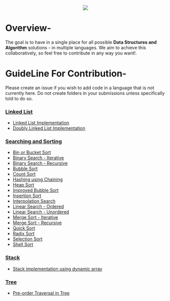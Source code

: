 <p align="center">
<img src="https://img.shields.io/badge/C-00599C?style=for-the-badge&logo=c&logoColor=orange">
</p>

# Overview-
The goal is to have in a single place for all possible **Data Structures and Algorithm** solutions - in multiple languages. We aim to achieve this collaboratively, so feel free to contribute in any way you want!.

# GuideLine For Contribution-
Please create an issue if you wish to add code in a language that is not currently here. Do not create folders in your submissions unless specifically told to do so.

### [Linked List](Linked_List/)
- [Linked List Implementation](Linked_List/Linked_List.c)
- [Doubly Linked List Implementation](Linked_List/Doubly_LinkedList.c)

### [Searching and Sorting](Searching_and_Sorting/)
- [Bin or Bucket Sort](Searching_and_Sorting/Bin_or_Bucket_Sort.c)
- [Binary Search - Iterative](Searching_and_Sorting/Binary_Search-Iterative.c)
- [Binary Search - Recursive](Searching_and_Sorting/Binary_Search-Recursive.c)
- [Bubble Sort](Searching_and_Sorting/Bubble_Sort.c)
- [Count Sort](Searching_and_Sorting/Count_Sort.c)
- [Hashing using Chaining](Searching_and_Sorting/Hashing-Chaining.c)
- [Heap Sort](Searching_and_Sorting/Heap_Sort.c)
- [Improved Bubble Sort](Searching_and_Sorting/Improved_Bubble_Sort.c)
- [Insertion Sort](Searching_and_Sorting/Insertion_Sort.c)
- [Interpolation Search](Searching_and_Sorting/Interpolation_Search.c)
- [Linear Search - Ordered](Searching_and_Sorting/Linear_Search-Ordered.c)
- [Linear Search - Unordered](Searching_and_Sorting/Linear_Search-Unordered.c)
- [Merge Sort - Iterative](Searching_and_Sorting/Merge_Sort-Iterative.c)
- [Merge Sort - Recursive](Searching_and_Sorting/Merge_Sort-Recursive.c)
- [Quick Sort](Searching_and_Sorting/Quick_Sort.c)
- [Radix Sort](Searching_and_Sorting/Radix_Sort.c)
- [Selection Sort](Searching_and_Sorting/Selection_Sort.c)
- [Shell Sort](Searching_and_Sorting/Shell_Sort.c)

### [Stack](Stack/)
- [Stack implementation using dynamic array](Stack/Stack_using_dynamic_array.c)

### [Tree](Tree/)
- [Pre-order Traversal in Tree](Tree/PreOrder-Traversal.c)


